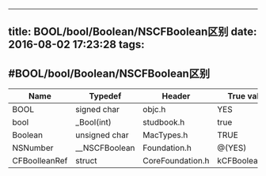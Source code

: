 
---
title: BOOL/bool/Boolean/NSCFBoolean区别
date: 2016-08-02 17:23:28
tags:
---

#BOOL/bool/Boolean/NSCFBoolean区别
---
| Name | Typedef | Header | True value | False Value |
| --- | --- | --- | --- | --- |
| BOOL | signed char | objc.h | YES | NO |
| bool | _Bool(int) | studbook.h | true | false |
| Boolean | unsigned char | MacTypes.h | TRUE | FALSE |
| NSNumber | __NSCFBoolean | Foundation.h | @(YES) | @(NO) |
| CFBoolleanRef | struct | CoreFoundation.h | kCFBooleanTrue | kCFBooleanFals  |
